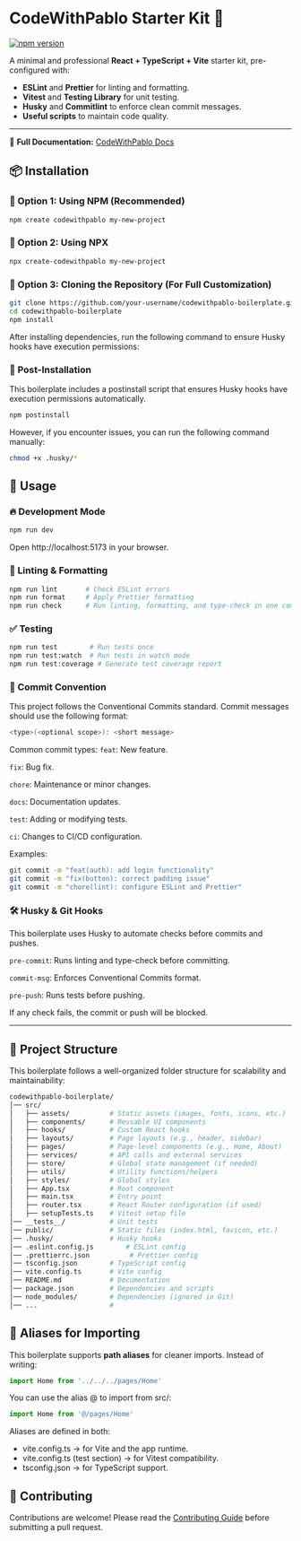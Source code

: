 # CodeWithPablo Starter Kit 🚀

[![npm version](https://img.shields.io/npm/v/create-codewithpablo.svg)](https://www.npmjs.com/package/create-codewithpablo)

A minimal and professional **React + TypeScript + Vite** starter kit, pre-configured with:

- **ESLint** and **Prettier** for linting and formatting.
- **Vitest** and **Testing Library** for unit testing.
- **Husky** and **Commitlint** to enforce clean commit messages.
- **Useful scripts** to maintain code quality.

---

📖 **Full Documentation:** [CodeWithPablo Docs](https://PabloFuentesSanz.github.io/codewithpablo-docs/)

## 📦 Installation

### 🚀 Option 1: Using NPM (Recommended)

```sh
npm create codewithpablo my-new-project
```

### 🔹 Option 2: Using NPX

```sh
npx create-codewithpablo my-new-project
```

### 🔹 Option 3: Cloning the Repository (For Full Customization)

```sh
git clone https://github.com/your-username/codewithpablo-boilerplate.git
cd codewithpablo-boilerplate
npm install
```

After installing dependencies, run the following command to ensure Husky hooks have execution permissions:

### 🔧 Post-Installation

This boilerplate includes a postinstall script that ensures Husky hooks have execution permissions automatically.

```sh
npm postinstall
```

However, if you encounter issues, you can run the following command manually:

```sh
chmod +x .husky/*
```

## 🚀 Usage

### 🔥 Development Mode

```sh
npm run dev
```

Open http://localhost:5173 in your browser.

### 🔧 Linting & Formatting

```sh
npm run lint       # Check ESLint errors
npm run format     # Apply Prettier formatting
npm run check      # Run linting, formatting, and type-check in one command
```

### ✅ Testing

```sh
npm run test        # Run tests once
npm run test:watch  # Run tests in watch mode
npm run test:coverage # Generate test coverage report
```

### 🔄 Commit Convention

This project follows the Conventional Commits standard.
Commit messages should use the following format:

```sh
<type>(<optional scope>): <short message>
```

Common commit types:
`feat`: New feature.

`fix`: Bug fix.

`chore`: Maintenance or minor changes.

`docs`: Documentation updates.

`test`: Adding or modifying tests.

`ci`: Changes to CI/CD configuration.

Examples:

```sh
git commit -m "feat(auth): add login functionality"
git commit -m "fix(button): correct padding issue"
git commit -m "chore(lint): configure ESLint and Prettier"
```

### 🛠 Husky & Git Hooks

This boilerplate uses Husky to automate checks before commits and pushes.

`pre-commit`: Runs linting and type-check before committing.

`commit-msg`: Enforces Conventional Commits format.

`pre-push`: Runs tests before pushing.

If any check fails, the commit or push will be blocked.

---

## 📂 Project Structure

This boilerplate follows a well-organized folder structure for scalability and maintainability:

```sh
codewithpablo-boilerplate/
│── src/
│   ├── assets/          # Static assets (images, fonts, icons, etc.)
│   ├── components/      # Reusable UI components
│   ├── hooks/           # Custom React hooks
│   ├── layouts/         # Page layouts (e.g., header, sidebar)
│   ├── pages/           # Page-level components (e.g., Home, About)
│   ├── services/        # API calls and external services
│   ├── store/           # Global state management (if needed)
│   ├── utils/           # Utility functions/helpers
│   ├── styles/          # Global styles
│   ├── App.tsx          # Root component
│   ├── main.tsx         # Entry point
│   ├── router.tsx       # React Router configuration (if used)
│   ├── setupTests.ts    # Vitest setup file
│── __tests__/           # Unit tests
│── public/              # Static files (index.html, favicon, etc.)
│── .husky/              # Husky hooks
│── .eslint.config.js        # ESLint config
│── .prettierrc.json          # Prettier config
│── tsconfig.json        # TypeScript config
│── vite.config.ts       # Vite config
│── README.md            # Documentation
│── package.json         # Dependencies and scripts
│── node_modules/        # Dependencies (ignored in Git)
│── ...                  #
```

## 🔗 Aliases for Importing

This boilerplate supports **path aliases** for cleaner imports. Instead of writing:

```ts
import Home from '../../../pages/Home'
```

You can use the alias @ to import from src/:

```ts
import Home from '@/pages/Home'
```

Aliases are defined in both:

- vite.config.ts → for Vite and the app runtime.
- vite.config.ts (test section) → for Vitest compatibility.
- tsconfig.json → for TypeScript support.

## 🤝 Contributing

Contributions are welcome! Please read the [Contributing Guide](CONTRIBUTING.md) before submitting a pull request.
